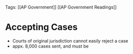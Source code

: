Tags: [[AP Government]] [[AP Government Readings]]

# Accepting Cases
- Courts of original jurisdiction cannot easily reject a case
- appx. 8,000 cases sent, and must be 